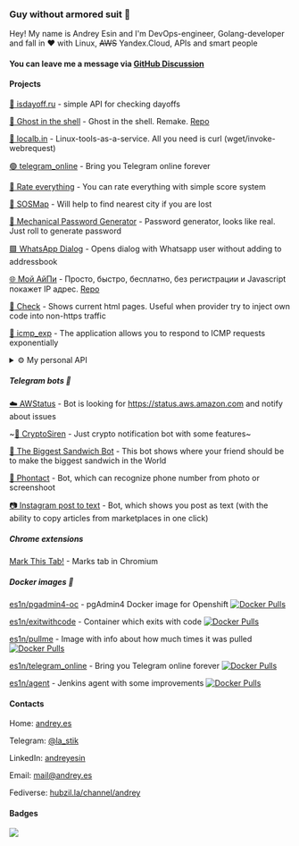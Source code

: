 ### Guy without armored suit 👋

Hey! My name is Andrey Esin and I'm DevOps-engineer, Golang-developer and fall in :heart: with Linux, ~~AWS~~ Yandex.Cloud, APIs and smart people

#### You can leave me a message via [GitHub Discussion](https://github.com/esin/esin/discussions?discussions_q=category%3AGuestbook)

#### Projects
[📅 isdayoff.ru](https://isdayoff.ru) - simple API for checking dayoffs

[👻 Ghost in the shell](https://in.theshell.xyz) - Ghost in the shell. Remake. [Repo](https://github.com/esin/intheshell)

[🔧 localb.in](https://localb.in) - Linux-tools-as-a-service. All you need is curl (wget/invoke-webrequest)

[🟢 telegram_online](https://github.com/esin/telegram_online) - Bring you Telegram online forever

[🔢 Rate everything](https://esin.github.io/score/) - You can rate everything with simple score system

[📍 SOSMap](http://sosmap.2big.cc/) - Will help to find nearest city if you are lost

[🔑 Mechanical Password Generator](https://mpg.2big.cc/) - Password generator, looks like real. Just roll to generate password

[🟩 WhatsApp Dialog](http://2big.cc/wa) - Opens dialog with Whatsapp user without adding to addressbook

[🌐 Мой АйПи](https://xn--80aqbbmmk.xn--p1ai) - Просто, быстро, бесплатно, без регистрации и Javascript покажет IP адрес. [Repo](https://github.com/esin/myip)

[🔎 Check](http://2big.cc.website.yandexcloud.net/check/) - Shows current html pages. Useful when provider try to inject own code into non-https traffic

[🏓 icmp_exp](https://github.com/esin/icmp_exp) - The application allows you to respond to ICMP requests exponentially

<details>
  <summary>⚙️ My personal API</summary>

  Just a joke 😄 but you can get some info about me

  **Now playing music:**
  ```bash
  https://api.andrey.es/in/v1/music
  ```

  **My location:**
  ```bash
  https://api.andrey.es/in/v1/location
  ```
  **My sleep status:**
  ```bash
  https://api.andrey.es/in/v1/sleep
  ```

</details>


##### Telegram bots :robot:
[☁️  AWStatus](https://t.me/Awstatus_bot) - Bot is looking for https://status.aws.amazon.com and notify about issues

~[📢 CryptoSiren](https://t.me/cryptosiren_bot) - Just crypto notification bot with some features~

[🥪 The Biggest Sandwich Bot](https://t.me/TheBiggestSandwichBot) - This bot shows where your friend should be to make the biggest sandwich in the World

[📸 Phontact](https://t.me/phontactbot) - Bot, which can recognize phone number from photo or screenshoot

[📷 Instagram post to text](https://t.me/post2textbot) - Bot, which shows you post as text (with the ability to copy articles from marketplaces in one click)

##### Chrome extensions
[Mark This Tab!](https://chrome.google.com/webstore/detail/mark-this-tab/elpmfpacelndpdgiachjinkbfjddichb) - Marks tab in Chromium


##### Docker images 🐳
[es1n/pgadmin4-oc](https://hub.docker.com/repository/docker/es1n/pgadmin4-oc) - pgAdmin4 Docker image for Openshift [![Docker Pulls](https://img.shields.io/docker/pulls/es1n/pgadmin4-oc.svg)](https://img.shields.io/docker/pulls/es1n/pgadmin4-oc.svg)

[es1n/exitwithcode](https://hub.docker.com/repository/docker/es1n/exitwithcode) - Container which exits with code [![Docker Pulls](https://img.shields.io/docker/pulls/es1n/exitwithcode)](https://img.shields.io/docker/pulls/es1n/exitwithcode.svg)

[es1n/pullme](https://hub.docker.com/repository/docker/es1n/pullme) - Image with info about how much times it was pulled [![Docker Pulls](https://img.shields.io/docker/pulls/es1n/pullme.svg)](https://img.shields.io/docker/pulls/es1n/pullme.svg)

[es1n/telegram_online](https://hub.docker.com/repository/docker/es1n/telegram_online) - Bring you Telegram online forever [![Docker Pulls](https://img.shields.io/docker/pulls/es1n/telegram_online.svg)](https://img.shields.io/docker/pulls/es1n/telegram_online.svg)

[es1n/agent](https://hub.docker.com/repository/docker/es1n/agent) - Jenkins agent with some improvements [![Docker Pulls](https://img.shields.io/docker/pulls/es1n/agent.svg)](https://img.shields.io/docker/pulls/es1n/agent.svg)

#### Contacts

Home: [andrey.es](https://andrey.es)

Telegram: [@la_stik](https://t.me/la_stik)

LinkedIn: [andreyesin](https://linkedin.com/in/andreyesin)

Email: [mail@andrey.es](mailto:mail@andrey.es)

Fediverse: [hubzil.la/channel/andrey](https://hubzil.la/channel/andrey)

#### Badges

![](https://komarev.com/ghpvc/?username=esin)
